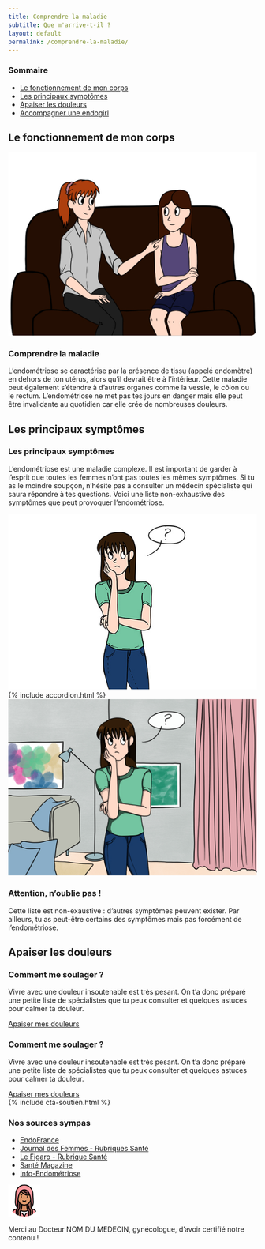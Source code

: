 ```yaml
---
title: Comprendre la maladie
subtitle: Que m'arrive-t-il ?
layout: default
permalink: /comprendre-la-maladie/
---
```


<section class="sources section">
    <div class="container">
        <div class="row">
            <h3>Sommaire</h3>
            <ul class="d-flex flex-column justify-content-lg-between flex-lg-row">
                <li><a href="#sect1">Le fonctionnement de mon corps</a></li>
                <li><a href="#sect2">Les principaux symptômes</a></li>
                <li><a href="#sect3">Apaiser les douleurs</a></li>
                <li><a href="#sect4">Accompagner une endogirl</a></li>
            </ul>
        </div>
    </div>
</section>

<section id="sect1" class="section">
    <div class="container">
        <h2><span>Le fonctionnement de mon corps</span></h2>
        <div class="row d-flex justify-content-lg-between">
            <img class="col-lg-6" src="/assets/images/Fausse_image.jpg">
            <div class="col-lg-5 d-flex justify-content-center flex-column">
                <h3>Comprendre la maladie</h3>
                <p>L’endométriose se caractérise par la présence de tissu (appelé endomètre) en dehors de ton utérus, alors qu’il devrait être à l’intérieur. Cette maladie peut également s’étendre à d’autres organes comme la vessie, le côlon ou le rectum. L’endométriose ne met pas tes jours en danger mais elle peut être invalidante au quotidien car elle crée de nombreuses douleurs.</p>
            </div>
        </div>
    </div>
</section>

<section id="sect2" class="section">
    <div class="container">
        <h2><span>Les principaux symptômes</span></h2>
        <div class="row d-flex justify-content-lg-between">
            <div class="col-lg-5 d-flex justify-content-center flex-column">
                <h3>Les principaux symptômes</h3>
                <p>L’endométriose est une maladie complexe. Il est important de garder à l’esprit que toutes les femmes n’ont pas toutes les mêmes symptômes. Si tu as le moindre soupçon, n’hésite pas à consulter un médecin spécialiste qui saura répondre à tes questions. Voici une liste non-exhaustive des symptômes que peut provoquer l’endométriose.</p>
            </div>
            <img class="col-lg-6 d-flex justify-content-center flex-column" src="/assets/images/que-m-arrive-t-il.jpg">
        </div>
        {% include accordion.html %}
        <div class="row d-flex justify-content-lg-between ">
            <img class="col-lg-6 d-flex justify-content-center flex-column" src="/assets/images/interrogation_homepage.jpg">
            <div class="col-lg-5 d-flex justify-content-center flex-column">
                <h3>Attention, n’oublie pas !</h3>
                <p>Cette liste est non-exaustive : d’autres symptômes peuvent exister. 
                Par ailleurs, tu as peut-être certains des symptômes mais pas forcément de l’endométriose.
                </p>
            </div>
        </div>
    </div>
</section>
<section id="sect3" class="section">
    <div class="container">
        <h2 class="mb-56"><span>Apaiser les douleurs</span></h2>
        <div class="row d-flex justify-content-lg-between">
            <div class="col-lg-5 d-flex justify-content-center flex-column ">
                <h3 class="titre_sommaire_accueil">Comment me soulager ?</h3>
                <p class="card-text">Vivre avec une douleur insoutenable est très pesant. On t’a donc préparé une petite liste de spécialistes que tu peux consulter et quelques astuces pour calmer ta douleur.</p>
                <a href="/que-m-arrive-t-il/" class="btn btn-primary btn-sm">Apaiser mes douleurs</a>
            </div>
            <div class="col-lg-5 d-flex justify-content-center flex-column ">
                <h3 class="titre_sommaire_accueil">Comment me soulager ?</h3>
                <p class="card-text">Vivre avec une douleur insoutenable est très pesant. On t’a donc préparé une petite liste de spécialistes que tu peux consulter et quelques astuces pour calmer ta douleur.</p>
                <a href="/que-m-arrive-t-il/" class="btn btn-primary btn-sm">Apaiser mes douleurs</a>
            </div>
        </div>
    </div>
</section>

<section id="sect4" class="cta-soutien section bg-violet">
   {% include cta-soutien.html %}
</section>

<section class="sources section">
    <div class="container">
        <div class="row">
            <h3>Nos sources sympas</h3>
            <ul class="d-flex flex-column justify-content-lg-between flex-lg-row">
                <li><a href="#">EndoFrance</a></li>
                <li><a href="#">Journal des Femmes - Rubriques Santé</a></li>
                <li><a href="#">Le Figaro - Rubrique Santé</a></li>
                <li><a href="#">Santé Magazine</a></li>
                <li><a href="#">Info-Endométriose</a></li>
            </ul>
            <div class="d-flex align-items-center">
                <img src="/assets/images/le-petit-chaperon-rouge.png" alt="photo medecin" class="">
                <p class="my-0">Merci au Docteur NOM DU MEDECIN, gynécologue, d’avoir certifié notre contenu !</p>
            </div>
        </div>
    </div>
</section>



   


